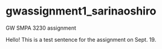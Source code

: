 # gwassignment1_sarinaoshiro
GW SMPA 3230 assignment 

Hello! This is a test sentence for the assignment on Sept. 19.